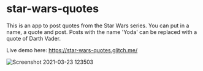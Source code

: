 # star-wars-quotes

This is an app to post quotes from the Star Wars series. You can put in a name, a quote and post.
Posts with the name 'Yoda' can be replaced with a quote of Darth Vader.

Live demo here: https://star-wars-quotes.glitch.me/

![Screenshot 2021-03-23 123503](https://user-images.githubusercontent.com/66519559/112173373-43196f00-8bd4-11eb-8ff3-f9e9439898b1.png)

